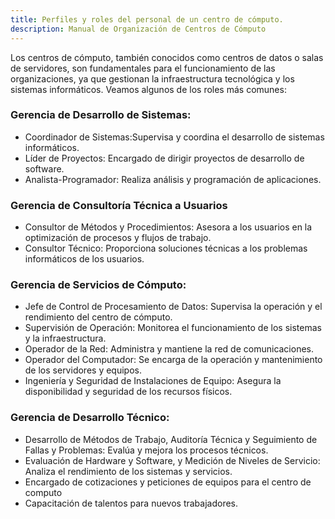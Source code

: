 ```yaml
---
title: Perfiles y roles del personal de un centro de cómputo.
description: Manual de Organización de Centros de Cómputo
---
```

Los centros de cómputo, también conocidos como centros de datos o salas de servidores, son fundamentales para el funcionamiento de las organizaciones, ya que gestionan la infraestructura tecnológica y los sistemas informáticos. Veamos algunos de los roles más comunes:

### **Gerencia de Desarrollo de Sistemas**:
- Coordinador de Sistemas:Supervisa y coordina el desarrollo de sistemas informáticos.
- Líder de Proyectos: Encargado de dirigir proyectos de desarrollo de software.
- Analista-Programador: Realiza análisis y programación de aplicaciones.

### **Gerencia de Consultoría Técnica a Usuarios**
- Consultor de Métodos y Procedimientos: Asesora a los usuarios en la optimización de procesos y flujos de trabajo.
- Consultor Técnico: Proporciona soluciones técnicas a los problemas informáticos de los usuarios.

### **Gerencia de Servicios de Cómputo**:
- Jefe de Control de Procesamiento de Datos: Supervisa la operación y el rendimiento del centro de cómputo.
- Supervisión de Operación: Monitorea el funcionamiento de los sistemas y la infraestructura.
- Operador de la Red: Administra y mantiene la red de comunicaciones.
- Operador del Computador: Se encarga de la operación y mantenimiento de los servidores y equipos.
- Ingeniería y Seguridad de Instalaciones de Equipo: Asegura la disponibilidad y seguridad de los recursos físicos.

### **Gerencia de Desarrollo Técnico**:
- Desarrollo de Métodos de Trabajo, Auditoría Técnica y Seguimiento de Fallas y Problemas: Evalúa y mejora los procesos técnicos.
- Evaluación de Hardware y Software, y Medición de Niveles de Servicio: Analiza el rendimiento de los sistemas y servicios.
- Encargado de cotizaciones y peticiones de equipos para el centro de computo 
- Capacitación de talentos para nuevos trabajadores.